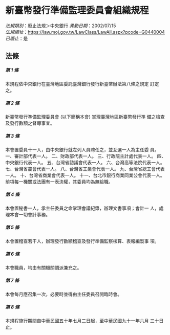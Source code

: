 # 新臺幣發行準備監理委員會組織規程

*法規類別*：廢止法規＞中央銀行
*異動日期*：2002/07/15  
*法規網址*：https://law.moj.gov.tw/LawClass/LawAll.aspx?pcode=G0440004
*已廢止*：是


## 法條
##### 第 1 條
本規程依中央銀行在臺灣地區委託臺灣銀行發行新臺幣辦法第八條之規定
訂定之。

##### 第 2 條
新臺幣發行準備監理委員會 (以下簡稱本會) 掌理臺灣地區新臺幣發行準
備之檢查及發行數額之督導事宜。

##### 第 3 條
本會置委員十一人，由中央銀行就左列人員聘任之，並互選一人為主任委
員。
一、審計部代表一人。
二、財政部代表一人。
三、行政院主計處代表一人。
四、中央銀行代表一人。
五、台灣省諮議會代表一人。
六、台灣高等法院代表一人。
七、台灣省農會代表一人。
八、台灣省工業會代表一人。
九、台灣省總工會代表一人。
十、台灣省商業會代表一人。
十一、台北市銀行商業同業公會代表一人。
前項每一機關或法團有一表決權，其委員均為無給職。

##### 第 4 條
本會置秘書一人，承主任委員之命掌理會議紀錄，辦理文書事項；會計一
人，處理本會一切會計事務。

##### 第 5 條
本會置稽查若干人，辦理發行數額稽查及發行準備監察核算、表報編製事
項。

##### 第 6 條
本會職員，均由有關機關調派兼充之。

##### 第 7 條
本會每月應召集一次，必要時並得由主任委員召開臨時會。

##### 第 8 條
本規程施行期間自中華民國五十年七月二日起，至中華民國九十一年六月
三十日止。


